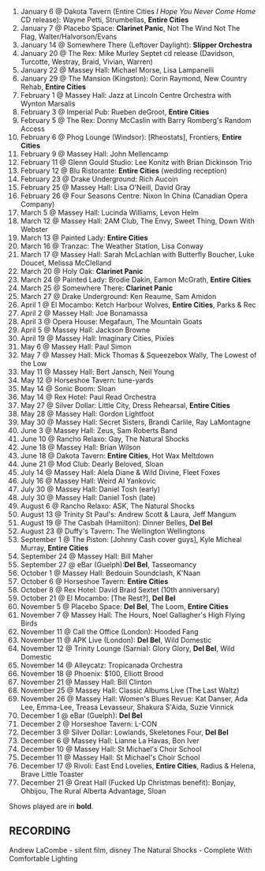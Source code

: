 1. January 6 @ Dakota Tavern (Entire Cities _I Hope You Never Come Home_ CD release): Wayne Petti, Strumbellas, **Entire Cities**
1. January 7 @ Placebo Space: **Clarinet Panic**, Not The Wind Not The Flag, Walter/Halvorson/Evans
1. January 14 @ Somewhere There (Leftover Daylight): **Slipper Orchestra**
1. January 20 @ The Rex: Mike Murley Septet cd release (Davidson, Turcotte, Westray, Braid, Vivian, Warren)
1. January 22 @ Massey Hall: Michael Morse, Lisa Lampanelli
1. January 29 @ The Mansion (Kingston): Corin Raymond, New Country Rehab, **Entire Cities**
1. February 1 @ Massey Hall: Jazz at Lincoln Centre Orchestra with Wynton Marsalis
1. February 3 @ Imperial Pub: Rueben deGroot, **Entire Cities**
1. February 5 @ The Rex: Donny McCaslin with Barry Romberg's Random Access
1. February 6 @ Phog Lounge (Windsor): [Rheostats], Frontiers, **Entire Cities**
1. February 9 @ Massey Hall: John Mellencamp
1. February 11 @ Glenn Gould Studio: Lee Konitz with Brian Dickinson Trio
1. February 12 @ Blu Ristorante: **Entire Cities** (wedding reception)
1. February 23 @ Drake Underground: Rich Aucoin
1. February 25 @ Massey Hall: Lisa O'Neill, David Gray
1. February 26 @ Four Seasons Centre: Nixon In China (Canadian Opera Company)
1. March 5 @ Massey Hall: Lucinda Williams, Levon Helm
1. March 12 @ Massey Hall: 2AM Club, The Envy, Sweet Thing, Down With Webster
1. March 13 @ Painted Lady: **Entire Cities**
1. March 16 @ Tranzac: The Weather Station, Lisa Conway
1. March 17 @ Massey Hall: Sarah McLachlan with Butterfly Boucher, Luke Doucet, Melissa McClelland
1. March 20 @ Holy Oak: **Clarinet Panic**
1. March 24 @ Painted Lady: Brodie Dakin, Eamon McGrath, **Entire Cities**
1. March 25 @ Somewhere There: **Clarinet Panic**
1. March 27 @ Drake Underground: Ken Reaume, Sam Amidon
1. April 1 @ El Mocambo: Ketch Harbour Wolves, **Entire Cities**, Parks & Rec
1. April 2 @ Massey Hall: Joe Bonamassa
1. April 3 @ Opera House: Megafaun, The Mountain Goats
1. April 5 @ Massey Hall: Jackson Browne
1. April 19 @ Massey Hall: Imaginary Cities, Pixies
1. May 6 @ Massey Hall: Paul Simon
1. May 7 @ Massey Hall: Mick Thomas & Squeezebox Wally, The Lowest of the Low
1. May 11 @ Massey Hall: Bert Jansch, Neil Young
1. May 12 @ Horseshoe Tavern: tune-yards
1. May 14 @ Sonic Boom: Sloan
1. May 14 @ Rex Hotel: Paul Read Orchestra
1. May 27 @ Silver Dollar: Little City, Dress Rehearsal, **Entire Cities**
1. May 28 @ Massey Hall: Gordon Lightfoot
1. May 30 @ Massey Hall: Secret Sisters, Brandi Carlile, Ray LaMontagne
1. June 3 @ Massey Hall: Zeus, Sam Roberts Band
1. June 10 @ Rancho Relaxo: Gay, The Natural Shocks
1. June 18 @ Massey Hall: Brian Wilson
1. June 18 @ Dakota Tavern: **Entire Cities**, Hot Wax Meltdown
1. June 21 @ Mod Club: Dearly Beloved, Sloan
1. July 14 @ Massey Hall: Alela Diane & Wild Divine, Fleet Foxes
1. July 16 @ Massey Hall: Weird Al Yankovic
1. July 30 @ Massey Hall: Daniel Tosh (early)
1. July 30 @ Massey Hall: Daniel Tosh (late)
1. August 6 @ Rancho Relaxo: ASK, The Natural Shocks
1. August 13 @ Trinity St Paul's: Andrew Scott & Laura, Jeff Mangum
1. August 19 @ The Casbah (Hamilton): Dinner Belles, **Del Bel**
1. August 23 @ Duffy's Tavern: The Wellington Wellingtons
1. September 1 @ The Piston: [Johnny Cash cover guys], Kyle Micheal Murray, **Entire Cities**
1. September 24 @ Massey Hall: Bill Maher
1. September 27 @ eBar (Guelph):**Del Bel**, Tasseomancy
1. October 1 @ Massey Hall: Bedouin Soundclash, K'Naan
1. October 6 @ Horseshoe Tavern: **Entire Cities**
1. October 8 @ Rex Hotel: David Braid Sextet (10th anniversary)
1. October 21 @ El Mocambo: [The Rest?], **Del Bel**
1. November 5 @ Placebo Space: **Del Bel**, The Loom, **Entire Cities**
1. November 7 @ Massey Hall: The Hours, Noel Gallagher's High Flying Birds
1. November 11 @ Call the Office (London): Hooded Fang
1. November 11 @ APK Live (London): **Del Bel**, Wild Domestic
1. November 12 @ Trinity Lounge (Sarnia): Glory Glory, **Del Bel**, Wild Domestic
1. November 14 @ Alleycatz: Tropicanada Orchestra
1. November 18 @ Phoenix: \$100, Elliott Brood
1. November 21 @ Massey Hall: Bill Clinton
1. November 25 @ Massey Hall: Classic Albums Live (The Last Waltz)
1. November 26 @ Massey Hall: Women's Blues Revue: Kat Danser, Ada Lee, Emma-Lee, Treasa Levasseur, Shakura S'Aida, Suzie Vinnick
1. December 1 @ eBar (Guelph): **Del Bel**
1. December 2 @ Horseshoe Tavern: L-CON
1. December 3 @ Silver Dollar: Lowlands, Skeletones Four, **Del Bel**
1. December 6 @ Massey Hall: Lianne La Havas, Bon Iver
1. December 10 @ Massey Hall: St Michael's Choir School
1. December 11 @ Massey Hall: St Michael's Choir School
1. December 17 @ Rivoli: East End Lovelies, **Entire Cities**, Radius & Helena, Brave Little Toaster
1. December 21 @ Great Hall (Fucked Up Christmas benefit): Bonjay, Ohbijou, The Rural Alberta Advantage, Sloan

Shows played are in **bold**.

## RECORDING

Andrew LaCombe - silent film, disney
The Natural Shocks - Complete With Comfortable Lighting
